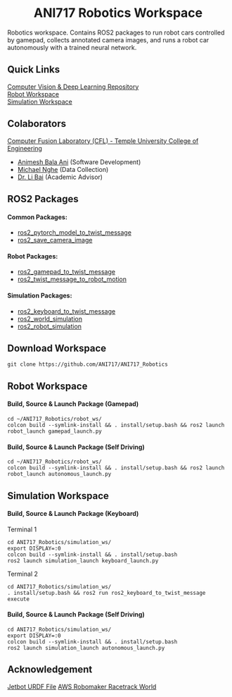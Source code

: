 
<p align="center">
  <h1 align="center">ANI717 Robotics Workspace</h1>
</p>

Robotics workspace. Contains ROS2 packages to run robot cars controlled by gamepad, collects annotated camera images, and runs a robot car autonomously with a trained neural network.<br/>

## Quick Links
[Computer Vision & Deep Learning Repository](https://github.com/ANI717/Self_Driving_CV_Repository)<br/>
[Robot Workspace](https://github.com/ANI717/ANI717_Robotics/tree/main/robot_ws)<br/>
[Simulation Workspace](https://github.com/ANI717/ANI717_Robotics/tree/main/simulation_ws)<br/>

## Colaborators
[Computer Fusion Laboratory (CFL) - Temple University College of Engineering](https://sites.temple.edu/cflab/people/)
* [Animesh Bala Ani](https://www.linkedin.com/in/ani717/) (Software Development)<br/>
* [Michael Nghe](https://sites.temple.edu/cflab/people/) (Data Collection)<br/>
* [Dr. Li Bai](https://engineering.temple.edu/about/faculty-staff/li-bai-lbai) (Academic Advisor)<br/>

## ROS2 Packages
#### Common Packages:<br/>
* [ros2_pytorch_model_to_twist_message](https://github.com/ANI717/ANI717_Robotics/tree/main/robot_ws/src/ros2_pytorch_model_to_twist_message)<br/>
* [ros2_save_camera_image](https://github.com/ANI717/ANI717_Robotics/tree/main/robot_ws/src/ros2_save_camera_image)<br/>

#### Robot Packages:<br/>
* [ros2_gamepad_to_twist_message](https://github.com/ANI717/ANI717_Robotics/tree/main/robot_ws/src/ros2_gamepad_to_twist_message)<br/>
* [ros2_twist_message_to_robot_motion](https://github.com/ANI717/ANI717_Robotics/tree/main/robot_ws/src/ros2_twist_message_to_robot_motion)<br/>

#### Simulation Packages:<br/>
* [ros2_keyboard_to_twist_message](https://github.com/ANI717/ANI717_Robotics/tree/main/simulation_ws/src/ros2_keyboard_to_twist_message)<br/>
* [ros2_world_simulation](https://github.com/ANI717/ANI717_Robotics/tree/main/simulation_ws/src/ros2_world_simulation)<br/>
* [ros2_robot_simulation](https://github.com/ANI717/ANI717_Robotics/tree/main/simulation_ws/src/ros2_robot_simulation)<br/>

## Download Workspace
```
git clone https://github.com/ANI717/ANI717_Robotics
```

## Robot Workspace
#### Build, Source & Launch Package (Gamepad)
```
cd ~/ANI717_Robotics/robot_ws/
colcon build --symlink-install && . install/setup.bash && ros2 launch robot_launch gamepad_launch.py
```

#### Build, Source & Launch Package (Self Driving)
```
cd ~/ANI717_Robotics/robot_ws/
colcon build --symlink-install && . install/setup.bash && ros2 launch robot_launch autonomous_launch.py
```

## Simulation Workspace
#### Build, Source & Launch Package (Keyboard)
Terminal 1
```
cd ANI717_Robotics/simulation_ws/
export DISPLAY=:0
colcon build --symlink-install && . install/setup.bash
ros2 launch simulation_launch keyboard_launch.py
```

Terminal 2
```
cd ANI717_Robotics/simulation_ws/
. install/setup.bash && ros2 run ros2_keyboard_to_twist_message execute
```

#### Build, Source & Launch Package (Self Driving)
```
cd ANI717_Robotics/simulation_ws/
export DISPLAY=:0
colcon build --symlink-install && . install/setup.bash
ros2 launch simulation_launch autonomous_launch.py
```

## Acknowledgement
[Jetbot URDF File](https://github.com/aws-samples/aws-robomaker-jetbot-ros)
[AWS Robomaker Racetrack World](https://github.com/aws-robotics/aws-robomaker-racetrack-world)
